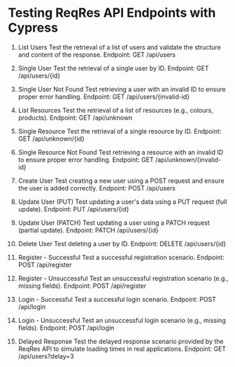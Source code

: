 # Testing ReqRes API Endpoints with Cypress

1. List Users
Test the retrieval of a list of users and validate the structure and content of the response.
Endpoint:
GET /api/users

2. Single User
Test the retrieval of a single user by ID.
Endpoint:
GET /api/users/{id}

3. Single User Not Found
Test retrieving a user with an invalid ID to ensure proper error handling.
Endpoint:
GET /api/users/{invalid-id}

4. List Resources
Test the retrieval of a list of resources (e.g., colours, products).
Endpoint:
GET /api/unknown

5. Single Resource
Test the retrieval of a single resource by ID.
Endpoint:
GET /api/unknown/{id}

6. Single Resource Not Found
Test retrieving a resource with an invalid ID to ensure proper error handling.
Endpoint:
GET /api/unknown/{invalid-id}

7. Create User
Test creating a new user using a POST request and ensure the user is added
correctly.
Endpoint:
POST /api/users

8. Update User (PUT)
Test updating a user's data using a PUT request (full update).
Endpoint:
PUT /api/users/{id}

9. Update User (PATCH)
Test updating a user using a PATCH request (partial update).
Endpoint:
PATCH /api/users/{id}

10. Delete User
Test deleting a user by ID.
Endpoint:
DELETE /api/users/{id}

11. Register - Successful
Test a successful registration scenario.
Endpoint:
POST /api/register

12. Register - Unsuccessful
Test an unsuccessful registration scenario (e.g., missing fields).
Endpoint:
POST /api/register

13. Login - Successful
Test a successful login scenario.
Endpoint:
POST /api/login

14. Login - Unsuccessful
Test an unsuccessful login scenario (e.g., missing fields).
Endpoint:
POST /api/login

15. Delayed Response
Test the delayed response scenario provided by the ReqRes API to simulate loading times in real applications.
Endpoint:
GET /api/users?delay=3
